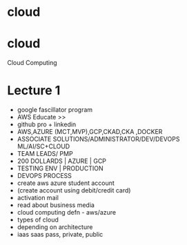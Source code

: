# cloud
# cloud
Cloud Computing


# Lecture 1
- google fascillator program 
- AWS Educate >> 
- github pro + linkedin 
- AWS,AZURE (MCT,MVP),GCP,CKAD,CKA ,DOCKER
- ASSOCIATE SOLUTIONS/ADMINISTRATOR/DEV/DEVOPS ML/AI/SC+CLOUD
- TEAM LEADS/ PMP 
- 200 DOLLARDS  | AZURE | GCP 
- TESTING ENV | PRODUCTION
- DEVOPS PROCESS
- create aws azure student account
- (create account using debit/credit card)
- activation mail
- read about business media
- cloud computing defn - aws/azure 
- types of cloud
- depending on architecture 
- iaas saas pass, private, public 
